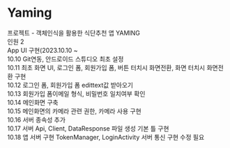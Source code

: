 # Yaming<br>
프로젝트 - 객체인식을 활용한 식단추천 앱 YAMING <br>
인원 2 <br>
App UI 구현(2023.10.10 ~ <br>
10.10 Git연동, 안드로이드 스튜디오 최초 설정<br>
10.11 최초 화면 UI, 로그인 폼, 회원가입 폼, 버튼 터치시 화면전환, 화면 터치시 화면전환 구현 <br>
10.12 로그인 폼, 회원가입 폼 edittext값 받아오기 <br>
10.13 회원가입 폼이메일 형식, 비밀번호 일치여부 확인 <br>
10.14 메인화면 구축 <br>
10.15 메인화면의 카메라 관련 권한, 카메라 사용 구현<br>
10.16 서버 종속성 추가<br>
10.17 서버 Api, Client, DataResponse 파일 생성 기본 틀 구현<br>
10.18 앱 서버 구현 TokenManager, LoginActivity 서버 통신 구현 수정 필요<br>
